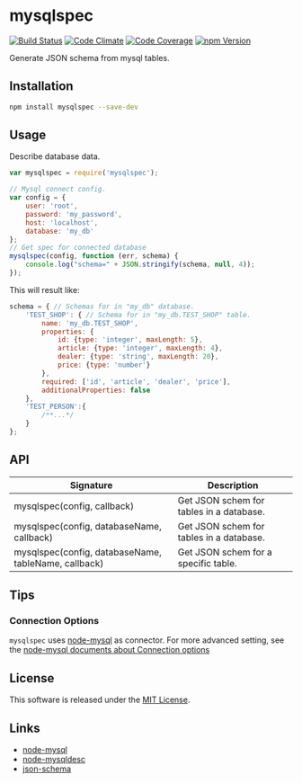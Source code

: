 mysqlspec
==========

<!---
This file is generated by ape-tmpl. Do not update manually.
--->

<!-- Badge Start -->
<a name="badges"></a>

[![Build Status][bd_travis_shield_url]][bd_travis_url]
[![Code Climate][bd_codeclimate_shield_url]][bd_codeclimate_url]
[![Code Coverage][bd_codeclimate_coverage_shield_url]][bd_codeclimate_url]
[![npm Version][bd_npm_shield_url]][bd_npm_url]

[bd_repo_url]: https://github.com/okunishinishi/node-mysqlspec
[bd_travis_url]: http://travis-ci.org/okunishinishi/node-mysqlspec
[bd_travis_shield_url]: http://img.shields.io/travis/okunishinishi/node-mysqlspec.svg?style=flat
[bd_license_url]: https://github.com/okunishinishi/node-mysqlspec/blob/master/LICENSE
[bd_codeclimate_url]: http://codeclimate.com/github/okunishinishi/node-mysqlspec
[bd_codeclimate_shield_url]: http://img.shields.io/codeclimate/github/okunishinishi/node-mysqlspec.svg?style=flat
[bd_codeclimate_coverage_shield_url]: http://img.shields.io/codeclimate/coverage/github/okunishinishi/node-mysqlspec.svg?style=flat
[bd_gemnasium_url]: https://gemnasium.com/okunishinishi/node-mysqlspec
[bd_gemnasium_shield_url]: https://gemnasium.com/okunishinishi/node-mysqlspec.svg
[bd_npm_url]: http://www.npmjs.org/package/mysqlspec
[bd_npm_shield_url]: http://img.shields.io/npm/v/mysqlspec.svg?style=flat
[bd_bower_badge_url]: https://img.shields.io/bower/v/mysqlspec.svg?style=flat

<!-- Badge End -->


<!-- Description Start -->
<a name="description"></a>

Generate JSON schema from mysql tables.

<!-- Description End -->




<!-- Sections Start -->
<a name="sections"></a>

<!-- Section from "docs/readme/01.Installation.md.hbs" Start -->

<a name="section-docs-readme-01-installation-md"></a>
Installation
-----

```bash
npm install mysqlspec --save-dev
```


<!-- Section from "docs/readme/01.Installation.md.hbs" End -->

<!-- Section from "docs/readme/02.Usage.md.hbs" Start -->

<a name="section-docs-readme-02-usage-md"></a>
Usage
-------

Describe database data.

```Javascript
var mysqlspec = require('mysqlspec');

// Mysql connect config.
var config = {
    user: 'root',
    password: 'my_password',
    host: 'localhost',
    database: 'my_db'
};
// Get spec for connected database
mysqlspec(config, function (err, schema) {
    console.log("schema=" + JSON.stringify(schema, null, 4));
});
```

This will result like:

```Javascript
schema = { // Schemas for in "my_db" database.
    'TEST_SHOP': { // Schema for in "my_db.TEST_SHOP" table.
        name: 'my_db.TEST_SHOP',
        properties: {
            id: {type: 'integer', maxLength: 5},
            article: {type: 'integer', maxLength: 4},
            dealer: {type: 'string', maxLength: 20},
            price: {type: 'number'}
        },
        required: ['id', 'article', 'dealer', 'price'],
        additionalProperties: false
    },
    'TEST_PERSON':{
        /**...*/
    }
};
```

<!-- Section from "docs/readme/02.Usage.md.hbs" End -->

<!-- Section from "docs/readme/03.API.md.hbs" Start -->

<a name="section-docs-readme-03-a-p-i-md"></a>
API
------

| Signature | Description |
| --------- | ----------- |
| mysqlspec(config, callback) | Get JSON schem for tables in a database. |
| mysqlspec(config, databaseName, callback) | Get JSON schem for tables in a database. |
| mysqlspec(config, databaseName, tableName, callback) | Get JSON schem for a specific table. |


<!-- Section from "docs/readme/03.API.md.hbs" End -->

<!-- Section from "docs/readme/04.Tips.md.hbs" Start -->

<a name="section-docs-readme-04-tips-md"></a>
Tips
----

### Connection Options

`mysqlspec` uses [node-mysql](https://github.com/felixge/node-mysql/) as connector.
For more advanced setting, see the [node-mysql documents about Connection options](https://github.com/felixge/node-mysql/#connection-options)


<!-- Section from "docs/readme/04.Tips.md.hbs" End -->


<!-- Sections Start -->


<!-- LICENSE Start -->
<a name="license"></a>

License
-------
This software is released under the [MIT License](https://github.com/okunishinishi/node-mysqlspec/blob/master/LICENSE).

<!-- LICENSE End -->


<!-- Links Start -->
<a name="links"></a>

Links
------

+ [node-mysql](https://github.com/felixge/node-mysql/)
+ [node-mysqldesc](https://github.com/okunishinishi/node-mysqldesc)
+ [json-schema](http://json-schema.org/)

<!-- Links End -->
